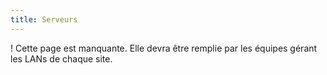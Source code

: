 ```yaml
---
title: Serveurs
---
```


! Cette page est manquante. Elle devra être remplie par les équipes gérant les LANs de chaque site.
